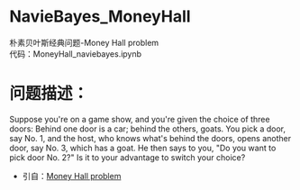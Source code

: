 # NavieBayes_MoneyHall
朴素贝叶斯经典问题-Money Hall problem  
代码：MoneyHall_naviebayes.ipynb
# 问题描述：
Suppose you're on a game show, and you're given the choice of three doors: Behind one door is a car; behind the others, goats. You pick a door, say No. 1, and the host, who knows what's behind the doors, opens another door, say No. 3, which has a goat. He then says to you, "Do you want to pick door No. 2?" Is it to your advantage to switch your choice?  
- 引自：[Money Hall problem](https://en.wikipedia.org/wiki/Monty_Hall_problem)
